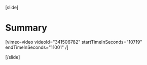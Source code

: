 [slide]
# Summary 

[vimeo-video videoId="341506782" startTimeInSeconds="10719" endTimeInSeconds="11001" /]

[/slide]